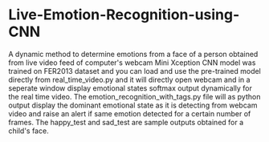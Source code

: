 # Live-Emotion-Recognition-using-CNN
A dynamic method to determine emotions from a face of a person obtained from live video feed of computer's webcam
Mini Xception CNN model was trained on FER2013 dataset and you can load and use the pre-trained model directly from real_time_video.py and it will directly open webcam and in a seperate window display emotional states softmax output dynamically for the real time video.
The emotion_recognition_with_tags.py file will as python output display the dominant emotional state as it is detecting from webcam video and raise an alert if same emotion detected for a certain number of frames.
The happy_test and sad_test are sample outputs obtained for a child's face.
